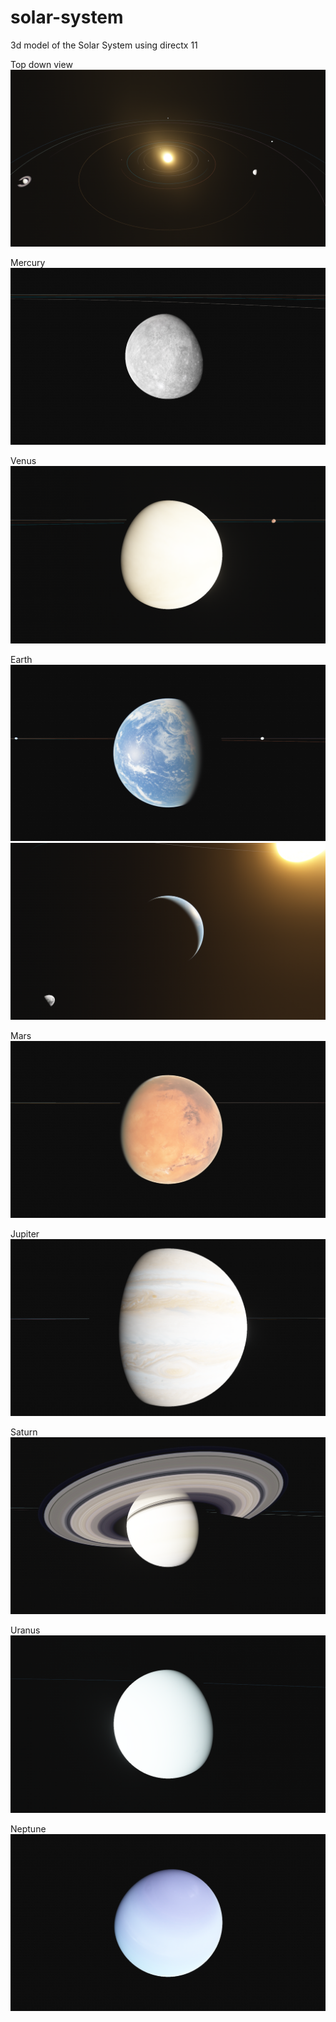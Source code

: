 # solar-system
3d model of the Solar System using directx 11

Top down view
![Alt text](/Screenshots/topdown.PNG?raw=true "Top down view image")

Mercury
![Alt text](/Screenshots/mercury.PNG?raw=true "Mercury image")

Venus
![Alt text](/Screenshots/venus.PNG?raw=true "Venus image")

Earth
![Alt text](/Screenshots/earth.PNG?raw=true "Earth image")
![Alt text](/Screenshots/sun-earth-moon.PNG?raw=true "Earth with Moon image")

Mars
![Alt text](/Screenshots/mars.PNG?raw=true "Mars image")

Jupiter
![Alt text](/Screenshots/jupiter.PNG?raw=true "Jupiter image")

Saturn
![Alt text](/Screenshots/saturn.PNG?raw=true "Saturn image")

Uranus
![Alt text](/Screenshots/uranus.PNG?raw=true "Uranus image")

Neptune
![Alt text](/Screenshots/neptune.PNG?raw=true "Neptune image")
